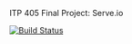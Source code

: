 ITP 405 Final Project: Serve.io

[![Build Status](https://travis-ci.org/osagero1996/Itp405Node.svg?branch=master)](https://travis-ci.org/osagero1996/Itp405Node)